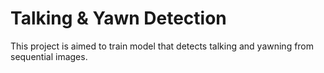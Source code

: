 # Talking & Yawn Detection
This project is aimed to train model that detects talking and yawning from sequential images.
